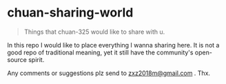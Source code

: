 # chuan-sharing-world

> Things that chuan-325 would like to share with u.

In this repo I would like to place everything I wanna sharing here. It is not a good repo of traditional meaning, yet it still have the community's open-source spirit.

Any comments or suggestions plz send to <zxz2018m@gmail.com> . Thx.

